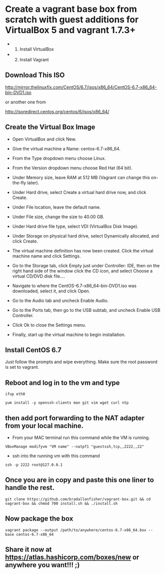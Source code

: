 # Create a vagrant base box from scratch with guest additions for VirtualBox 5 and vagrant 1.7.3+

- 1. Install VirtualBox
- 2. Install Vagrant

## Download This ISO

http://mirror.thelinuxfix.com/CentOS/6.7/isos/x86_64/CentOS-6.7-x86_64-bin-DVD1.iso 

or another one from

http://isoredirect.centos.org/centos/6/isos/x86_64/

## Create the Virtual Box Image

- Open VirtualBox and click New.

- Give the virtual machine a Name: centos-6.7-x86_64.

- From the Type dropdown menu choose Linux.

- From the Version dropdown menu choose Red Hat (64 bit).

- Under Memory size, leave RAM at 512 MB (Vagrant can change this on-the-fly later).

- Under Hard drive, select Create a virtual hard drive now, and click Create.

- Under File location, leave the default name.

- Under File size, change the size to 40.00 GB.

- Under Hard drive file type, select VDI (VirtualBox Disk Image).

- Under Storage on physical hard drive, select Dynamically allocated, and click Create.

- The virtual machine definition has now been created. Click the virtual machine name and click Settings.

- Go to the Storage tab, click Empty just under Controller: IDE, then on the right hand side of the window click the CD icon, and select Choose a virtual CD/DVD disk file….

- Navigate to where the CentOS-6.7-x86_64-bin-DVD1.iso was downloaded, select it, and click Open.

- Go to the Audio tab and uncheck Enable Audio.

- Go to the Ports tab, then go to the USB subtab, and uncheck Enable USB Controller.

- Click Ok to close the Settings menu.

- Finally, start up the virtual machine to begin installation.

## Install CentOS 6.7
Just follow the prompts and wipe everything. Make sure the root password is set to vagrant.

## Reboot and log in to the vm and type

```shell
ifup eth0
```

```
yum install -y openssh-clients man git vim wget curl ntp
```

## then add port forwarding to the NAT adapter from your local machine.

- From your MAC terminal run this command while the VM is running.

```shell
VBoxManage modifyvm "VM name" --natpf1 "guestssh,tcp,,2222,,22"
```

- ssh into the running vm with this command 

```shell
ssh -p 2222 root@127.0.0.1
```
## Once you are in copy and paste this one liner to handle the rest.

```shell
git clone https://github.com/bradallenfisher/vagrant-box.git && cd vagrant-box && chmod 700 install.sh && ./install.sh
```

## Now package the box
```shell
vagrant package --output /path/to/anywhere/centos-6.7-x86_64.box --base centos-6.7-x86_64
```
## Share it now at https://atlas.hashicorp.com/boxes/new or anywhere you want!!! ;)
